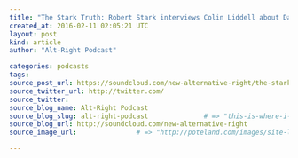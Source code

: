 ```yaml
---
title: "The Stark Truth: Robert Stark interviews Colin Liddell about David Bowie" # => "I Made a Pretty Gem - Planet.rb"
created_at: 2016-02-11 02:05:21 UTC
layout: post
kind: article
author: "Alt-Right Podcast"

categories: podcasts
tags: 
source_post_url: https://soundcloud.com/new-alternative-right/the-stark-truth-robert-stark-interviews-colin-liddell-about-david-bowie    # => "http://poteland.com/blog/i-made-a-pretty-gem-planet-dot-rb/"
source_twitter_url: http://twitter.com/
source_twitter: 
source_blog_name: Alt-Right Podcast
source_blog_slug: alt-right-podcast              # => "this-is-where-i-tell-you-stuff"
source_blog_url: http://soundcloud.com/new-alternative-right               # => "http://poteland.com/articles"
source_image_url:               # => "http://poteland.com/images/site-logo.png"

---
```



<!--
   For the convenience of Soundcloud listeners, here is Robert Stark&#39;s recent interview with Colin Liddell about the life of David Bowie.

The show notes and links to relevant articles can be found here: http://www.starktruthradio.com/?p=2002           # => "I’ve been hurting to write this ever since we had the idea of creating a Planet for Cubox..." (Continued)
   alt-right-podcast              # => "this-is-where-i-tell-you-stuff"
   http://soundcloud.com/new-alternative-right               # => "http://poteland.com/articles"
                 # => "http://poteland.com/images/site-logo.png"
For the convenience of Soundcloud listeners, here is Robert Stark's recent interview with Colin Liddell about the life of David Bowie.

The show notes and links to relevant articles can be found here: http://www.starktruthradio.com/?p=2002<div class="">
    <i>Source: <a href="http://soundcloud.com/new-alternative-right">Alt-Right Podcast</a></i>
</div>
